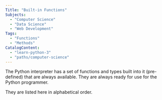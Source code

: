 ```yaml
---
Title: "Built-in Functions"
Subjects:
  - "Computer Science"
  - "Data Science"
  - "Web Development"
Tags:
  - "Functions"
  - "Methods"
CatalogContent:
  - "learn-python-3"
  - "paths/computer-science"
---
```


The Python interpreter has a set of functions and types built into it (pre-defined) that are always available. They are always ready for use for the Python programmer. 

They are listed here in alphabetical order.

